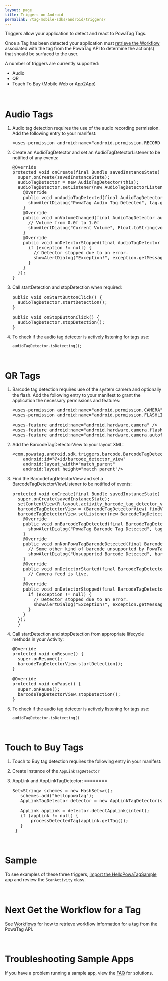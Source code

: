 ```yaml
---
layout: page
title: Triggers on Android
permalink: /tag-mobile-sdks/android/triggers/
---
```


Triggers allow your application to detect and react to PowaTag Tags.

Once a Tag has been detected your application must [retrieve the Workflow]({{site.baseurl}}/tag-mobile-sdks/android/workflows/) associated with the tag from the PowaTag API to determine the action(s) that should be surfaced to the user.

A number of triggers are currently supported:

* Audio
* QR
* Touch To Buy (Mobile Web or App2App)

<br />

# Audio Tags

1. Audio tag detection requires the use of the audio recording permission. Add the following entry to your manifest:

    <pre>&lt;uses-permission android:name="android.permission.RECORD_AUDIO" /&gt;</pre>

2. Create an AudioTagDetector and set an AudioTagDetectorListener to be notified of any events:

    <pre>@Override
   protected void onCreate(final Bundle savedInstanceState) {
     super.onCreate(savedInstanceState);
     audioTagDetector = new AudioTagDetector(this);
     audioTagDetector.setListener(new AudioTagDetectorListener() {
       @Override
       public void onAudioTagDetected(final AudioTagDetector audioTagDetector,final Tag audioTag) {
         showAlertDialog("PowaTag Audio Tag Detected", tag.getReference());
       }
       @Override
       public void onVolumeChanged(final AudioTagDetector audioTagDetector, final float volume) {
         // Volume from 0.0f to 1.0f
         showAlertDialog("Current Volume", Float.toString(volume));
       }
       @Override
       public void onDetectorStopped(final AudioTagDetector audioTagDetector, final PowaTagException exception) {
         if (exception != null) {
           // Detector stopped due to an error.
           showAlertDialog("Exception!", exception.getMessage());
         }
       }
     });
   }</pre>

3. Call startDetection and stopDetection when required:

    <pre>public void onStartButtonClick() {
     audioTagDetector.startDetection();
   }

   public void onStopButtonClick() {
     audioTagDetector.stopDetection();
   }</pre>

4. To check if the audio tag detector is actively listening for tags use:

	<code>audioTagDetector.isDetecting();</code>
	
<br/>


# QR Tags

1. Barcode tag detection requires use of the system camera and optionally the flash. Add the following entry to your manifest to grant the application the necessary permissions and features:

    <pre>&lt;uses-permission android:name="android.permission.CAMERA" /&gt;
   &lt;uses-permission android:name="android.permission.FLASHLIGHT"/&gt;

   &lt;uses-feature android:name="android.hardware.camera" /&gt;
   &lt;uses-feature android:name="android.hardware.camera.flash" /&gt;
   &lt;uses-feature android:name="android.hardware.camera.autofocus" /&gt;</pre>

2. Add the BarcodeTagDetectorView to your layout XML:

    <pre>&lt;com.powatag.android.sdk.triggers.barcode.BarcodeTagDetectorView
       android:id="@+id/barcode_detector_view"
       android:layout_width="match_parent"
       android:layout_height="match_parent"/&gt;</pre>

3. Find the BarcodeTagDetectorView and set a BarcodeTagDetectorViewListener to be notified of events:

    <pre>protected void onCreate(final Bundle savedInstanceState) {
     super.onCreate(savedInstanceState);
     setContentView(R.layout.activity_barcode_tag_detector_view);
     barcodeTagDetectorView = (BarcodeTagDetectorView) findViewById(R.id.barcode_detector_view);
     barcodeTagDetectorView.setListener(new BarcodeTagDetectorViewListener() {
       @Override
       public void onBarcodeTagDetected(final BarcodeTagDetectorView barcodeTagDetectorView,final Tag barcodeTag, final Image image, final List&lt;PointF&gt; barcodeRegion) {
         showAlertDialog("PowaTag Barcode Tag Detected", tag.getReference());
       }
       @Override
       public void onNonPowaTagBarcodeDetected(final BarcodeTagDetectorView barcodeTagDetectorView, final Barcode barcode, final Image image, final List&lt;PointF&gt; barcodeRegion) {
         // Some other kind of barcode unsupported by PowaTag was detected.
         showAlertDialog("Unsupported Barcode Detected", barcode.getCode());
       }
       @Override
       public void onDetectorStarted(final BarcodeTagDetectorView barcodeTagDetectorView) {
         // Camera feed is live.
       }
       @Override
       public void onDetectorStopped(final BarcodeTagDetectorView barcodeTagDetectorView,final PowaTagException exception) {
         if (exception != null) {
           // Detector stopped due to an error.
           showAlertDialog("Exception!", exception.getMessage());
         }
       }
     });
     }</pre>

4. Call startDetection and stopDetection from appropriate lifecycle methods in your Activity:

    <pre>@Override
   protected void onResume() {
     super.onResume();
     barcodeTagDetectorView.startDetection();
   }

   @Override
   protected void onPause() {
     super.onPause();
     barcodeTagDetectorView.stopDetection();
   }</pre>
   
   
5. To check if the audio tag detector is actively listening for tags use:

	<code>audioTagDetector.isDetecting()</code>
<br />


# Touch to Buy Tags

1. Touch to Buy tag detection requires the following entry in your manifest:
		
        
   	<intent-filter>
     	<action android:name="android.intent.action.VIEW"/>
    	<data android:host="powat.ag"/>
     	<data android:scheme="hellopowatag"></intent-filter>

2. Create instance of the <code>AppLinkTagDetector</code>


3. AppLink and AppLinkTagDetector:
========

      <pre>Set&lt;String&gt; schemes = new HashSet&lt;&gt;();
      schemes.add("hellopowatag");
      AppLinkTagDetector detector = new AppLinkTagDetector(schemes);

      AppLink appLink = detector.detectAppLink(intent);
      if (appLink != null) {
          processDetectedTag(appLink.getTag());
      }    
    }</pre>


<br/>


# Sample

To see examples of these three triggers, [import the HelloPowaTagSample]({{site.baseurl}}/tag-mobile-sdks/android/start/#install-the-sdk-using-android-studio/) app and review the <code>ScanActivity</code> class.

<br />

# Next Get the Workflow for a Tag

See [Workflows]({{site.baseurl}}/tag-mobile-sdks/android/workflows/) for how to retrieve workflow information for a tag from the PowaTag API.

<br />

# Troubleshooting Sample Apps

If you have a problem running a sample app, view the [FAQ]({{site.baseurl}}/tag-mobile-sdks/android/faq/) for solutions.
